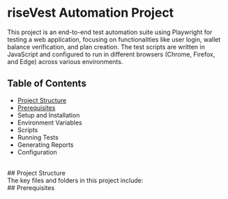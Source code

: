 # riseVest Automation Project

This project is an end-to-end test automation suite using Playwright for testing a web application, focusing on functionalities like user login, wallet balance verification, and plan creation. The test scripts are written in JavaScript and configured to run in different browsers (Chrome, Firefox, and Edge) across various environments.

## Table of Contents
* [Project Structure](#Project-Structure)
* [Prerequisites](#Prerequisites)
* Setup and Installation
* Environment Variables
* Scripts
* Running Tests
* Generating Reports
* Configuration
<br>
## Project Structure <br>
The key files and folders in this project include:
<br>
## Prerequisites
